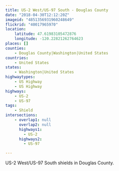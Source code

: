 ```yaml
---
title: US-2 West/US-97 South - Douglas County
date: "2018-04-30T12:12:20Z"
imageid: "4851356931960248649"
flickrid: "40017965970"
location:
    latitude: 47.61983105472876
    longitude: -120.22821262764623
places: []
counties:
    - Douglas County|Washington|United States
countries:
    - United States
states:
    - Washington|United States
highwaytypes:
    - US Highway
    - US Highway
highways:
    - US-2
    - US-97
tags:
    - Shield
intersections:
    - overlap1: null
      overlap2: null
      highways1:
        - US-2
      highways2:
        - US-97

---
```

US-2 West/US-97 South shields in Douglas County.